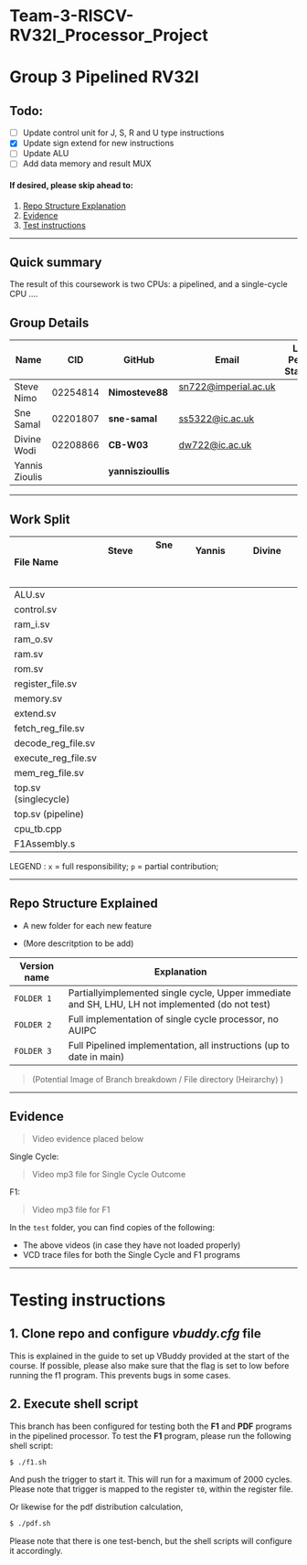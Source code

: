 # Team-3-RISCV-RV32I_Processor_Project
# Group 3 Pipelined RV32I

## Todo:
- [ ] Update control unit for J, S, R and U type instructions
- [x] Update sign extend for new instructions
- [ ] Update ALU
- [ ] Add data memory and result MUX

#### If desired, please skip ahead to:
1. [Repo Structure Explanation](#structure)
2. [Evidence](#evidence)
3.  [Test instructions](#test)

---
## Quick summary

The result of this coursework is two CPUs: a pipelined, and a single-cycle CPU ....

## Group Details

| Name           | CID      | GitHub   | Email                     | Link to Personal Statement|
|----------------|----------|----------|---------------------------|--------------|
| Steve Nimo      | 02254814 | **Nimosteve88**  | sn722@imperial.ac.uk   &nbsp; &nbsp; &nbsp; &nbsp;   | 
| Sne Samal   | 02201807 | **sne-samal** | ss5322@ic.ac.uk | 
| Divine Wodi | 02208866 | **CB-W03** | dw722@ic.ac.uk | 
| Yannis Zioulis |  | **yanniszioullis**  |   | 

---

## Work Split 

| File Name     |  Steve  &nbsp; &nbsp; &nbsp; &nbsp; &nbsp; &nbsp; &nbsp; &nbsp;&nbsp; &nbsp; &nbsp; &nbsp; &nbsp; &nbsp; &nbsp; &nbsp;  | Sne &nbsp; &nbsp; &nbsp; &nbsp; &nbsp; &nbsp; &nbsp; &nbsp; &nbsp; &nbsp; &nbsp; &nbsp; &nbsp; &nbsp; &nbsp; &nbsp;       | Yannis  &nbsp; &nbsp; &nbsp; &nbsp; &nbsp; &nbsp; &nbsp; &nbsp; &nbsp; &nbsp; &nbsp; &nbsp; &nbsp; &nbsp; &nbsp; &nbsp; &nbsp; &nbsp; &nbsp; &nbsp; &nbsp; &nbsp;       | Divine   &nbsp; &nbsp; &nbsp; &nbsp; &nbsp; &nbsp; &nbsp; &nbsp; &nbsp; &nbsp; &nbsp; &nbsp; &nbsp; &nbsp; &nbsp; &nbsp;         |
|:-------------|:----------------:|:----------:|:------------:|:--------------:|
| ALU.sv |  |  | |
| control.sv | | |  |
| ram_i.sv | | | |
| ram_o.sv | | | |
| ram.sv | | | |
| rom.sv | | | |
| register_file.sv | | | |
| memory.sv | | | |
| extend.sv | | | |
| fetch_reg_file.sv | | | |
| decode_reg_file.sv | | | |
| execute_reg_file.sv | | | |
| mem_reg_file.sv | | | |
| top.sv (singlecycle) | | | |
| top.sv (pipeline) | | | |
| cpu_tb.cpp | | | |
| F1Assembly.s | | | |

LEGEND :       `x` = full responsibility;  `p` = partial contribution; 

---
<div id="structure"/>

## Repo Structure Explained

* A new folder for each new feature

- (More descritption to be add)

 

| Version name | Explanation | 
| -----------------|-------------|
| `FOLDER 1` | Partiallyimplemented single cycle, Upper immediate and SH, LHU, LH not implemented (do not test)
| `FOLDER 2` | Full implementation of single cycle processor, no AUIPC
| `FOLDER 3` | Full Pipelined implementation, all instructions (up to date in main)

> (Potential Image of Branch breakdown / File directory (Heirarchy) )


---
<div id="evidence"/>

## Evidence

>Video evidence placed below

Single Cycle: 

> Video mp3 file for Single Cycle Outcome


F1:

> Video mp3 file for F1

In the `test` folder, you can find copies of the following:
* The above videos (in case they have not loaded properly)
*  VCD trace files for both the Single Cycle and F1 programs

---

<div id="test"/>

# Testing instructions

## 1. Clone repo and configure _vbuddy.cfg_ file

This is explained in the guide to set up VBuddy provided at the start of the course.
If possible, please also make sure that the flag is set to low before running the f1 program. This prevents bugs in some cases. 

## 2. Execute shell script 

This branch has been configured for testing both the **F1** and **PDF** programs in the pipelined processor. To test the **F1** program, please run the following shell script:
```bash
$ ./f1.sh
```
And push the trigger to start it. This will run for a maximum of 2000 cycles. Please note that trigger is mapped to the register `t0`, within the register file. 

Or likewise for the pdf distribution calculation,
```bash
$ ./pdf.sh
```
Please note that there is one test-bench, but the shell scripts will configure it accordingly. 


